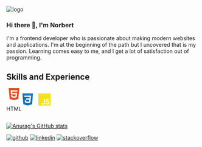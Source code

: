 ![logo](https://user-images.githubusercontent.com/62474258/132944808-1c72efec-d3c8-41ef-9025-379eb37eda07.png)

### Hi there 👋, I'm Norbert
I'm a frontend developer who is passionate about making modern websites and applications. I'm at the beginning of the path but I uncovered that is my passion. Learning comes easy to me, and I get a lot of satisfaction out of programming.

## Skills and Experience
<div style="display: flex;">
  <div style="display: flex; flex-direction: column; justify-content: center; align-items: center">
    <img height="32" width="32" src="https://github.com/norbert-swieconek/norbert-swieconek/blob/main/html5.svg" />
    <p>HTML</p>
  </div>
  
  <img height="32" width="32" src="https://github.com/norbert-swieconek/norbert-swieconek/blob/main/css3.svg" /> &nbsp;
  <img height="32" width="32" src="https://github.com/norbert-swieconek/norbert-swieconek/blob/main/javascript.svg" />
</div>

[![Anurag's GitHub stats](https://github-readme-stats.vercel.app/api?username=norbert-swieconek)](https://github.com/anuraghazra/github-readme-stats)

[<img src='https://cdn.jsdelivr.net/npm/simple-icons@3.0.1/icons/github.svg' alt='github' height='40'>](https://github.com/norbert-swieconek)  [<img src='https://cdn.jsdelivr.net/npm/simple-icons@3.0.1/icons/linkedin.svg' alt='linkedin' height='40'>](https://www.linkedin.com/in/norbert-swieconek/)  [<img src='https://cdn.jsdelivr.net/npm/simple-icons@3.0.1/icons/stackoverflow.svg' alt='stackoverflow' height='40'>](https://stackoverflow.com/users/norbert-Święconek)  



